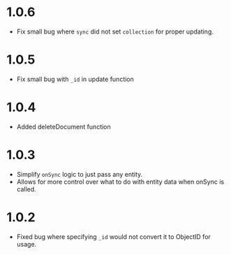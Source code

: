 # 1.0.6

- Fix small bug where `sync` did not set `collection` for proper updating.

# 1.0.5

- Fix small bug with `_id` in update function

# 1.0.4

- Added deleteDocument function

# 1.0.3

- Simplify `onSync` logic to just pass any entity.
- Allows for more control over what to do with entity data when onSync is called.

# 1.0.2

- Fixed bug where specifying `_id` would not convert it to ObjectID for usage.
